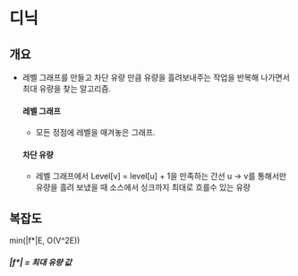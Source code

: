 # 디닉

## 개요
* 레벨 그래프를 만들고 차단 유량 만큼 유량을 흘려보내주는 작업을 반복해 나가면서 최대 유량을 찾는 알고리즘.
  #### 레벨 그래프
   * 모든 정점에 레벨을 매겨놓은 그래프.
  #### 차단 유량
   * 레벨 그래프에서 Level[v] = level[u] + 1을 만족하는 간선 u -> v를 통해서만 유량을 흘려 보냈을 때 소스에서 싱크까지 최대로 흐를수 있는 유량

## 복잡도
min(|f*|E, O(V^2E))
##### |f*| = 최대 유량 값

